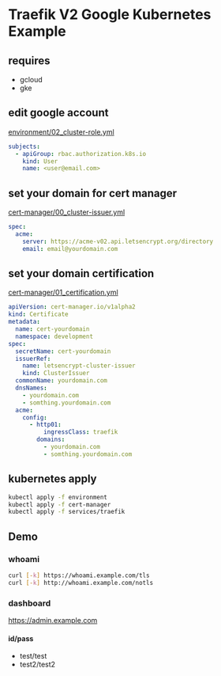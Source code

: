 # Traefik V2 Google Kubernetes Example

## requires

- gcloud
- gke

## edit google account

[environment/02_cluster-role.yml](environment/02_cluster-role.yml)

```yml
subjects:
  - apiGroup: rbac.authorization.k8s.io
    kind: User
    name: <user@email.com>
```

## set your domain for cert manager

[cert-manager/00_cluster-issuer.yml](cert-manager/00_cluster-issuer.yml)

```yml
spec:
  acme:
    server: https://acme-v02.api.letsencrypt.org/directory
    email: email@yourdomain.com
```

## set your domain certification

[cert-manager/01_certification.yml](cert-manager/01_certification.yml)

```yml
apiVersion: cert-manager.io/v1alpha2
kind: Certificate
metadata:
  name: cert-yourdomain
  namespace: development
spec:
  secretName: cert-yourdomain
  issuerRef:
    name: letsencrypt-cluster-issuer
    kind: ClusterIssuer
  commonName: yourdomain.com
  dnsNames:
    - yourdomain.com
    - somthing.yourdomain.com
  acme:
    config:
      - http01:
          ingressClass: traefik
        domains:
          - yourdomain.com
          - somthing.yourdomain.com
```

## kubernetes apply

```bash
kubectl apply -f environment
kubectl apply -f cert-manager
kubectl apply -f services/traefik
```

## Demo

### whoami

```bash
curl [-k] https://whoami.example.com/tls
curl [-k] http://whoami.example.com/notls
```

### dashboard

<https://admin.example.com>

#### id/pass

- test/test
- test2/test2
